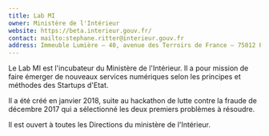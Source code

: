 ```yaml
---
title: Lab MI
owner: Ministère de l'Intérieur
website: https://beta.interieur.gouv.fr/
contact: mailto:stephane.ritter@interieur.gouv.fr
address: Immeuble Lumière – 40, avenue des Terroirs de France – 75012 Paris
---
```

Le Lab MI est l'incubateur du Ministère de l'Intérieur. Il a pour mission de faire émerger de nouveaux services numériques selon les principes et méthodes des Startups d'Etat.

Il a été créé en janvier 2018, suite au hackathon de lutte contre la fraude de décembre 2017 qui a sélectionné les deux premiers problèmes à résoudre.

Il est ouvert à toutes les Directions du ministère de l'Intérieur.

